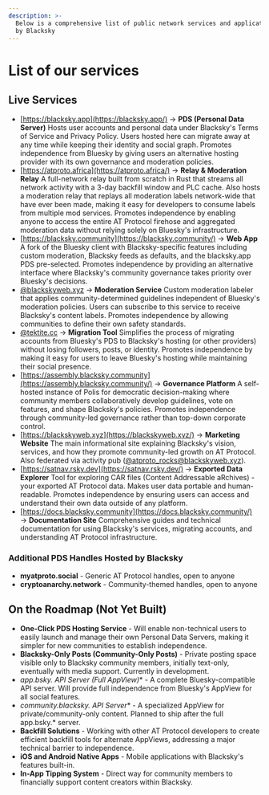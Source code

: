 ```yaml
---
description: >-
  Below is a comprehensive list of public network services and applications ran
  by Blacksky
---
```


# List of our services

## Live Services

* [https://blacksky.app](https://blacksky.app/) → **PDS (Personal Data Server)** Hosts user accounts and personal data under Blacksky's Terms of Service and Privacy Policy. Users hosted here can migrate away at any time while keeping their identity and social graph. Promotes independence from Bluesky by giving users an alternative hosting provider with its own governance and moderation policies.
* [https://atproto.africa](https://atproto.africa/) → **Relay & Moderation Relay** A full-network relay built from scratch in Rust that streams all network activity with a 3-day backfill window and PLC cache. Also hosts a moderation relay that replays all moderation labels network-wide that have ever been made, making it easy for developers to consume labels from multiple mod services. Promotes independence by enabling anyone to access the entire AT Protocol firehose and aggregated moderation data without relying solely on Bluesky's infrastructure.
* [https://blacksky.community](https://blacksky.community/) → **Web App** A fork of the Bluesky client with Blacksky-specific features including custom moderation, Blacksky feeds as defaults, and the blacksky.app PDS pre-selected. Promotes independence by providing an alternative interface where Blacksky's community governance takes priority over Bluesky's decisions.
* [@blackskyweb.xyz](https://blacksky.community/profile/did:plc:d2mkddsbmnrgr3domzg5qexf) → **Moderation Service** Custom moderation labeler that applies community-determined guidelines independent of Bluesky's moderation policies. Users can subscribe to this service to receive Blacksky's content labels. Promotes independence by allowing communities to define their own safety standards.
* [@tektite.cc](https://blacksky.community/profile/did:plc:tkpi67nipaoa4ocw5cn24ukg) → **Migration Tool** Simplifies the process of migrating accounts from Bluesky's PDS to Blacksky's hosting (or other providers) without losing followers, posts, or identity. Promotes independence by making it easy for users to leave Bluesky's hosting while maintaining their social presence.
* [https://assembly.blacksky.community](https://assembly.blacksky.community/) → **Governance Platform** A self-hosted instance of Polis for democratic decision-making where community members collaboratively develop guidelines, vote on features, and shape Blacksky's policies. Promotes independence through community-led governance rather than top-down corporate control.
* [https://blackskyweb.xyz](https://blackskyweb.xyz/) → **Marketing Website** The main informational site explaining Blacksky's vision, services, and how they promote community-led growth on AT Protocol. Also federated via activity pub ([@atproto\_rocks@blackskyweb.xyz](https://mastodon.social/@atproto_rocks@blackskyweb.xyz)).
* [https://satnav.rsky.dev](https://satnav.rsky.dev/) → **Exported Data Explorer** Tool for exploring CAR files (Content Addressable aRchives) - your exported AT Protocol data. Makes user data portable and human-readable. Promotes independence by ensuring users can access and understand their own data outside of any platform.
* [https://docs.blacksky.community](https://docs.blacksky.community/) → **Documentation Site** Comprehensive guides and technical documentation for using Blacksky's services, migrating accounts, and understanding AT Protocol infrastructure.

### Additional PDS Handles Hosted by Blacksky

* **myatproto.social** - Generic AT Protocol handles, open to anyone
* **cryptoanarchy.network** - Community-themed handles, open to anyone

## On the Roadmap (Not Yet Built)

* **One-Click PDS Hosting Service** - Will enable non-technical users to easily launch and manage their own Personal Data Servers, making it simpler for new communities to establish independence.
* **Blacksky-Only Posts (Community-Only Posts)** - Private posting space visible only to Blacksky community members, initially text-only, eventually with media support. Currently in development.
* _app.bsky. API Server (Full AppView)_\* - A complete Bluesky-compatible API server. Will provide full independence from Bluesky's AppView for all social features.
* _community.blacksky. API Server_\* - A specialized AppView for private/community-only content. Planned to ship after the full app.bsky.\* server.
* **Backfill Solutions** - Working with other AT Protocol developers to create efficient backfill tools for alternate AppViews, addressing a major technical barrier to independence.
* **iOS and Android Native Apps** - Mobile applications with Blacksky's features built-in.
* **In-App Tipping System** - Direct way for community members to financially support content creators within Blacksky.
